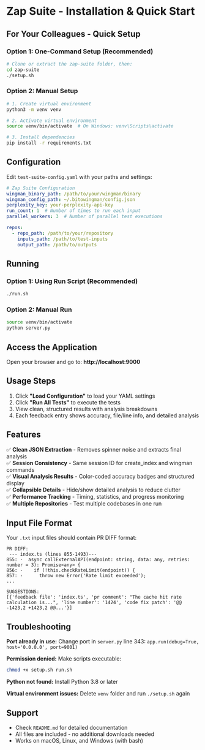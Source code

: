 # Zap Suite - Installation & Quick Start

## For Your Colleagues - Quick Setup

### Option 1: One-Command Setup (Recommended)
```bash
# Clone or extract the zap-suite folder, then:
cd zap-suite
./setup.sh
```

### Option 2: Manual Setup
```bash
# 1. Create virtual environment
python3 -m venv venv

# 2. Activate virtual environment
source venv/bin/activate  # On Windows: venv\Scripts\activate

# 3. Install dependencies
pip install -r requirements.txt
```

## Configuration

Edit `test-suite-config.yaml` with your paths and settings:

```yaml
# Zap Suite Configuration
wingman_binary_path: /path/to/your/wingman/binary
wingman_config_path: ~/.bitowingman/config.json
perplexity_key: your-perplexity-api-key
run_count: 1  # Number of times to run each input
parallel_workers: 3  # Number of parallel test executions

repos:
  - repo_path: /path/to/your/repository
    inputs_path: /path/to/test-inputs
    output_path: /path/to/outputs
```

## Running

### Option 1: Using Run Script (Recommended)
```bash
./run.sh
```

### Option 2: Manual Run
```bash
source venv/bin/activate
python server.py
```

## Access the Application

Open your browser and go to: **http://localhost:9000**

## Usage Steps

1. Click **"Load Configuration"** to load your YAML settings
2. Click **"Run All Tests"** to execute the tests  
3. View clean, structured results with analysis breakdowns
4. Each feedback entry shows accuracy, file/line info, and detailed analysis

## Features

✅ **Clean JSON Extraction** - Removes spinner noise and extracts final analysis  
✅ **Session Consistency** - Same session ID for create_index and wingman commands  
✅ **Visual Analysis Results** - Color-coded accuracy badges and structured display  
✅ **Collapsible Details** - Hide/show detailed analysis to reduce clutter  
✅ **Performance Tracking** - Timing, statistics, and progress monitoring  
✅ **Multiple Repositories** - Test multiple codebases in one run  

## Input File Format

Your `.txt` input files should contain PR DIFF format:

```
PR DIFF:
 --- index.ts (lines 855-1493)---
855: -  async callExternalAPI(endpoint: string, data: any, retries: number = 3): Promise<any> {
856: -    if (!this.checkRateLimit(endpoint)) {
857: -      throw new Error('Rate limit exceeded');
...

SUGGESTIONS:
[{'feedback file': 'index.ts', 'pr comment': "The cache hit rate calculation is...", 'line number': '1424', 'code fix patch': '@@ -1423,2 +1423,2 @@...'}]
```

## Troubleshooting

**Port already in use:** Change port in `server.py` line 343: `app.run(debug=True, host='0.0.0.0', port=9001)`

**Permission denied:** Make scripts executable:
```bash
chmod +x setup.sh run.sh
```

**Python not found:** Install Python 3.8 or later

**Virtual environment issues:** Delete `venv` folder and run `./setup.sh` again

## Support

- Check `README.md` for detailed documentation
- All files are included - no additional downloads needed
- Works on macOS, Linux, and Windows (with bash)
